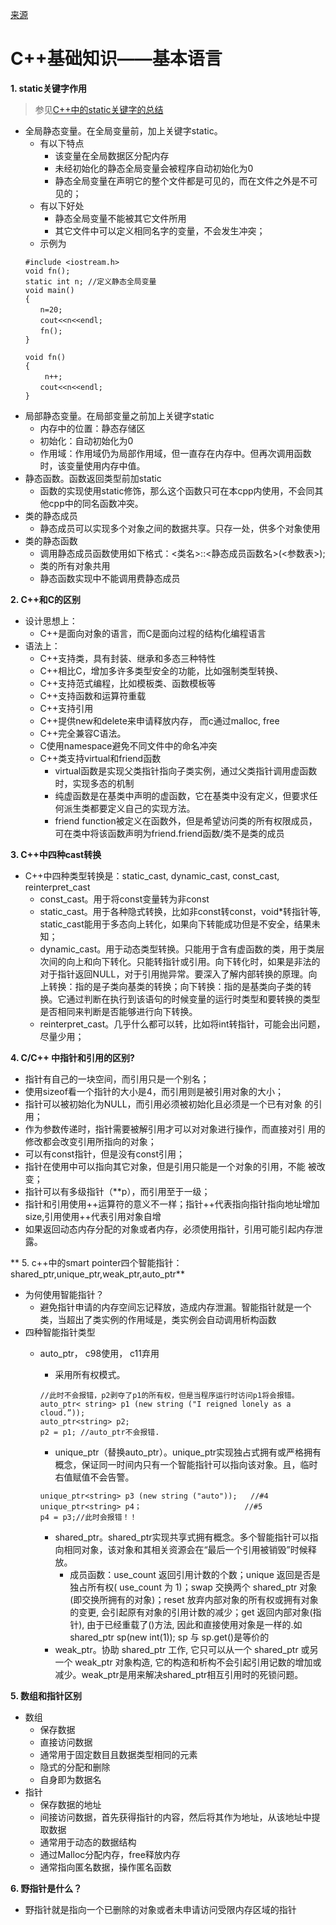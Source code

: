 [来源](https://www.nowcoder.com/tutorial/93/a34ed23d58b84da3a707c70371f59c21)
# C++基础知识——基本语言

**1. static关键字作用**
> 参见[C++中的static关键字的总结](https://www.cnblogs.com/beyondanytime/archive/2012/06/08/2542315.html)
- 全局静态变量。在全局变量前，加上关键字static。
    - 有以下特点
        - 该变量在全局数据区分配内存
        - 未经初始化的静态全局变量会被程序自动初始化为0
        - 静态全局变量在声明它的整个文件都是可见的，而在文件之外是不可见的；
    - 有以下好处
        - 静态全局变量不能被其它文件所用
        - 其它文件中可以定义相同名字的变量，不会发生冲突；
    - 示例为
    ```
    #include <iostream.h>
    void fn();
    static int n; //定义静态全局变量
    void main()
    {
    　　n=20;
    　　cout<<n<<endl;
    　　fn();
    }

    void fn()
    {
    　　 n++;
    　　cout<<n<<endl;
    }
    ```
- 局部静态变量。在局部变量之前加上关键字static
    - 内存中的位置：静态存储区
    - 初始化：自动初始化为0
    - 作用域：作用域仍为局部作用域，但一直存在内存中。但再次调用函数时，该变量使用内存中值。
- 静态函数。函数返回类型前加static
    - 函数的实现使用static修饰，那么这个函数只可在本cpp内使用，不会同其他cpp中的同名函数冲突。
- 类的静态成员
    - 静态成员可以实现多个对象之间的数据共享。只存一处，供多个对象使用
- 类的静态函数
    - 调用静态成员函数使用如下格式：<类名>::<静态成员函数名>(<参数表>);
    - 类的所有对象共用
    - 静态函数实现中不能调用费静态成员

**2. C++和C的区别**
- 设计思想上：
    - C++是面向对象的语言，而C是面向过程的结构化编程语言
- 语法上：
    - C++支持类，具有封装、继承和多态三种特性
    - C++相比C，增加多许多类型安全的功能，比如强制类型转换、
    - C++支持范式编程，比如模板类、函数模板等
    - C++支持函数和运算符重载
    - C++支持引用
    - C++提供new和delete来申请释放内存， 而c通过malloc, free
    - C++完全兼容C语法。
    - C使用namespace避免不同文件中的命名冲突
    - C++类支持virtual和friend函数
        - virtual函数是实现父类指针指向子类实例，通过父类指针调用虚函数时，实现多态的机制
        - 纯虚函数是在基类中声明的虚函数，它在基类中没有定义，但要求任何派生类都要定义自己的实现方法。
        - friend function被定义在函数外，但是希望访问类的所有权限成员，可在类中将该函数声明为friend.friend函数/类不是类的成员


**3. C++中四种cast转换**
- C++中四种类型转换是：static_cast, dynamic_cast, const_cast, reinterpret_cast
    - const_cast。用于将const变量转为非const
    - static_cast。用于各种隐式转换，比如非const转const，void*转指针等, static_cast能用于多态向上转化，如果向下转能成功但是不安全，结果未知；
    - dynamic_cast。用于动态类型转换。只能用于含有虚函数的类，用于类层次间的向上和向下转化。只能转指针或引用。向下转化时，如果是非法的对于指针返回NULL，对于引用抛异常。要深入了解内部转换的原理。向上转换：指的是子类向基类的转换；向下转换：指的是基类向子类的转换。它通过判断在执行到该语句的时候变量的运行时类型和要转换的类型是否相同来判断是否能够进行向下转换。
    - reinterpret_cast。几乎什么都可以转，比如将int转指针，可能会出问题，尽量少用；

**4. C/C++ 中指针和引用的区别?**
- 指针有自己的一块空间，而引用只是一个别名；
- 使用sizeof看一个指针的大小是4，而引用则是被引用对象的大小；
- 指针可以被初始化为NULL，而引用必须被初始化且必须是一个已有对象 的引用；
- 作为参数传递时，指针需要被解引用才可以对对象进行操作，而直接对引 用的修改都会改变引用所指向的对象；
- 可以有const指针，但是没有const引用；
- 指针在使用中可以指向其它对象，但是引用只能是一个对象的引用，不能 被改变；
- 指针可以有多级指针（**p），而引用至于一级；
- 指针和引用使用++运算符的意义不一样；指针++代表指向指针指向地址增加size,引用使用++代表引用对象自增
- 如果返回动态内存分配的对象或者内存，必须使用指针，引用可能引起内存泄露。


** 5. c++中的smart pointer四个智能指针： shared_ptr,unique_ptr,weak_ptr,auto_ptr**
- 为何使用智能指针？
    - 避免指针申请的内存空间忘记释放，造成内存泄漏。智能指针就是一个类，当超出了类实例的作用域是，类实例会自动调用析构函数
- 四种智能指针类型
    - auto_ptr， c98使用， c11弃用
        - 采用所有权模式。
    
        ```
        //此时不会报错，p2剥夺了p1的所有权，但是当程序运行时访问p1将会报错。
        auto_ptr< string> p1 (new string ("I reigned lonely as a cloud.”));
        auto_ptr<string> p2;
        p2 = p1; //auto_ptr不会报错.
        ```
        - unique_ptr（替换auto_ptr）。unique_ptr实现独占式拥有或严格拥有概念，保证同一时间内只有一个智能指针可以指向该对象。且，临时右值赋值不会告警。
        ```
        unique_ptr<string> p3 (new string ("auto"));   //#4
        unique_ptr<string> p4；                       //#5
        p4 = p3;//此时会报错！！
        ```
        - shared_ptr。shared_ptr实现共享式拥有概念。多个智能指针可以指向相同对象，该对象和其相关资源会在“最后一个引用被销毁”时候释放。
            - 成员函数：use_count 返回引用计数的个数；unique 返回是否是独占所有权( use_count 为 1)；swap 交换两个 shared_ptr 对象(即交换所拥有的对象)；reset 放弃内部对象的所有权或拥有对象的变更, 会引起原有对象的引用计数的减少；get 返回内部对象(指针), 由于已经重载了()方法, 因此和直接使用对象是一样的.如 shared_ptr<int> sp(new int(1)); sp 与 sp.get()是等价的
        - weak_ptr。协助 shared_ptr 工作, 它只可以从一个 shared_ptr 或另一个 weak_ptr 对象构造, 它的构造和析构不会引起引用记数的增加或减少。weak_ptr是用来解决shared_ptr相互引用时的死锁问题。

**5. 数组和指针区别**
- 数组
    - 保存数据
    - 直接访问数据
    - 通常用于固定数目且数据类型相同的元素
    - 隐式的分配和删除
    - 自身即为数据名
- 指针
    - 保存数据的地址
    - 间接访问数据，首先获得指针的内容，然后将其作为地址，从该地址中提取数据
    - 通常用于动态的数据结构
    - 通过Malloc分配内存，free释放内存
    - 通常指向匿名数据，操作匿名函数

**6. 野指针是什么？**
- 野指针就是指向一个已删除的对象或者未申请访问受限内存区域的指针